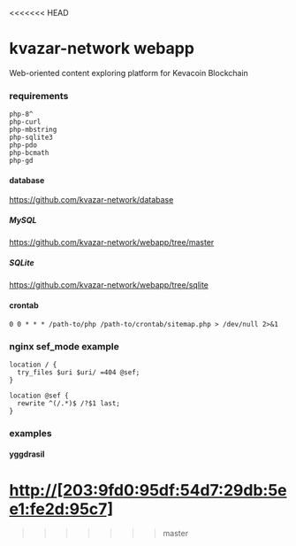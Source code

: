 <<<<<<< HEAD
# kvazar-network webapp
Web-oriented content exploring platform for Kevacoin Blockchain

### requirements
```
php-8^
php-curl
php-mbstring
php-sqlite3
php-pdo
php-bcmath
php-gd
```
#### database

https://github.com/kvazar-network/database

##### MySQL

https://github.com/kvazar-network/webapp/tree/master

##### SQLite

https://github.com/kvazar-network/webapp/tree/sqlite

#### crontab

```
0 0 * * * /path-to/php /path-to/crontab/sitemap.php > /dev/null 2>&1
```

### nginx sef_mode example

```
location / {
  try_files $uri $uri/ =404 @sef;
}

location @sef {
  rewrite ^(/.*)$ /?$1 last;
}
```

### examples

#### yggdrasil
[http://[203:9fd0:95df:54d7:29db:5ee1:fe2d:95c7]](http://[203:9fd0:95df:54d7:29db:5ee1:fe2d:95c7])
=======
>>>>>>> master
